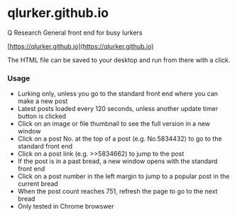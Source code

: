 # qlurker.github.io
Q Research General front end for busy lurkers

[https://qlurker.github.io](https://qlurker.github.io)

The HTML file can be saved to your desktop and run from there with a click.

### Usage
* Lurking only, unless you go to the standard front end where you can make a new post
* Latest posts loaded every 120 seconds, unless another update timer button is clicked
* Click on an image or file thumbnail to see the full version in a new window
* Click on a post No. at the top of a post (e.g. No.5834432) to go to the standard front end
* Click on a post link (e.g. >>5834662) to jump to the post
* If the post is in a past bread, a new window opens with the standard front end
* Click on a post number in the left margin to jump to a popular post in the current bread
* When the post count reaches 751, refresh the page to go to the next bread
* Only tested in Chrome browswer

